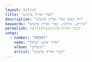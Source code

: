 ```yaml
---
layout: artist
title: "כפיר ואריה פרטוש"
description: "דף האמן כפיר ואריה פרטוש"
keywords: "שירים, מוזיקה, כפיר ואריה פרטוש"
permalink: /artists/כפיר-ואריה-פרטוש/
songs:
  - number: "59397"
    name: "אליך אוהב ישראל"
    album: "סינגלים"
    artist: "כפיר ואריה פרטוש"
---
```


